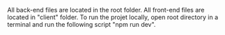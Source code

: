 All back-end files are located in the root folder. All front-end files are located in "client" folder.
To run the projet locally, open root directory in a terminal and run the following script "npm run dev".
